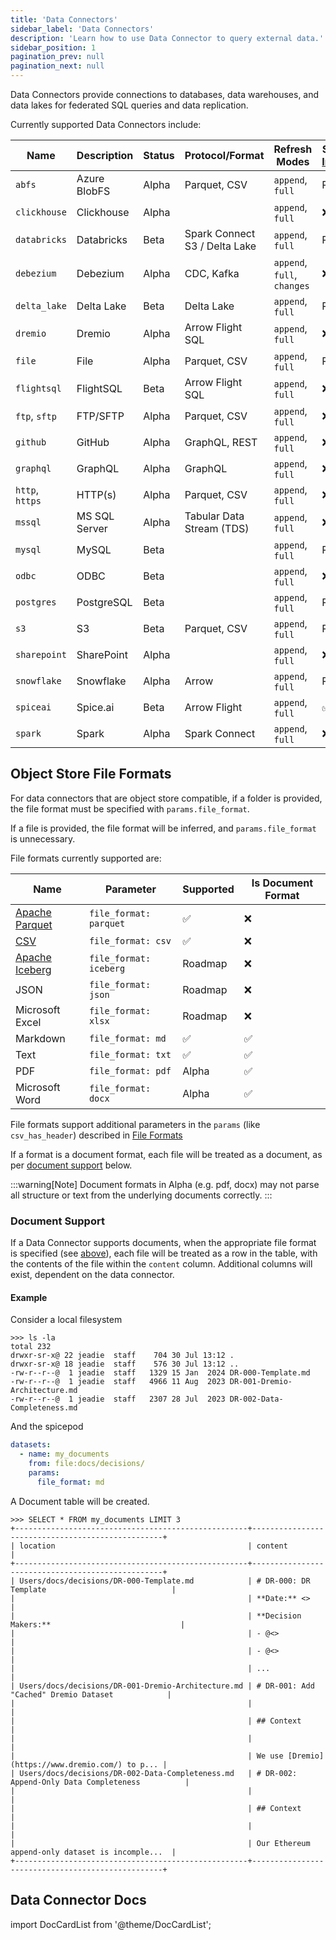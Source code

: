 ```yaml
---
title: 'Data Connectors'
sidebar_label: 'Data Connectors'
description: 'Learn how to use Data Connector to query external data.'
sidebar_position: 1
pagination_prev: null
pagination_next: null
---
```


Data Connectors provide connections to databases, data warehouses, and data lakes for federated SQL queries and data replication.

Currently supported Data Connectors include:

| Name            | Description   | Status | Protocol/Format                     | Refresh Modes               | Supports [Ingestion](https://docs.spiceai.org/features/data-ingestion) | Supports Documents |
| --------------- | ------------- | ------ | ----------------------------------- | --------------------------- | ------------------ | ------------------ |
| `abfs`          | Azure BlobFS  | Alpha  | Parquet, CSV                        | `append`, `full`            | Roadmap            | ✅                 |
| `clickhouse`    | Clickhouse    | Alpha  |                                     | `append`, `full`            | ❌                 | ❌                 |
| `databricks`    | Databricks    | Beta   | Spark Connect <br/> S3 / Delta Lake | `append`, `full`            | Roadmap            | ❌                 |
| `debezium`      | Debezium      | Alpha  | CDC, Kafka                          | `append`, `full`, `changes` | ❌                 | ❌                 |
| `delta_lake`    | Delta Lake    | Beta   | Delta Lake                          | `append`, `full`            | Roadmap            | ❌                 |
| `dremio`        | Dremio        | Alpha  | Arrow Flight SQL                    | `append`, `full`            | ❌                 | ❌                 |
| `file`          | File          | Alpha   | Parquet, CSV                        | `append`, `full`            | Roadmap            | ✅                 |
| `flightsql`     | FlightSQL     | Beta   | Arrow Flight SQL                    | `append`, `full`            | ❌                 | ❌                 |
| `ftp`, `sftp`   | FTP/SFTP      | Alpha  | Parquet, CSV                        | `append`, `full`            | ❌                 | ✅                 |
| `github`        | GitHub        | Alpha   | GraphQL, REST                       | `append`, `full`            | ❌                 | ❌                 |
| `graphql`       | GraphQL       | Alpha  | GraphQL                             | `append`, `full`            | ❌                 | ❌                 |
| `http`, `https` | HTTP(s)       | Alpha  | Parquet, CSV                        | `append`, `full`            | ❌                 | ❌                 |
| `mssql`         | MS SQL Server | Alpha  | Tabular Data Stream (TDS)           | `append`, `full`            | ❌                 | ❌                 |
| `mysql`         | MySQL         | Beta   |                                     | `append`, `full`            | Roadmap            | ❌                 |
| `odbc`          | ODBC          | Beta  |                                     | `append`, `full`            | ❌                 | ❌                 |
| `postgres`      | PostgreSQL    | Beta   |                                     | `append`, `full`            | Roadmap            | ❌                 |
| `s3`            | S3            | Beta   | Parquet, CSV                        | `append`, `full`            | Roadmap            | ✅                 |
| `sharepoint`    | SharePoint    | Alpha  |                                     | `append`, `full`            | ❌                 | ✅                 |
| `snowflake`     | Snowflake     | Alpha  | Arrow                               | `append`, `full`            | Roadmap            | ❌                 |
| `spiceai`       | Spice.ai      | Beta   | Arrow Flight                        | `append`, `full`            | ✅                 | ❌                 |
| `spark`         | Spark         | Alpha  | Spark Connect                       | `append`, `full`            | ❌                 | ❌                 |

## Object Store File Formats

For data connectors that are object store compatible, if a folder is provided, the file format must be specified with `params.file_format`.

If a file is provided, the file format will be inferred, and `params.file_format` is unnecessary.

File formats currently supported are:

| Name                                          | Parameter              | Supported | Is Document Format |
| --------------------------------------------- | ---------------------- | --------- | ------------------ |
| [Apache Parquet](https://parquet.apache.org/) | `file_format: parquet` | ✅        | ❌                 |
| [CSV](/reference/file_format.md#csv)          | `file_format: csv`     | ✅        | ❌                 |
| [Apache Iceberg](https://iceberg.apache.org/) | `file_format: iceberg` | Roadmap   | ❌                 |
| JSON                                          | `file_format: json`    | Roadmap   | ❌                 |
| Microsoft Excel                               | `file_format: xlsx`    | Roadmap   | ❌                 |
| Markdown                                      | `file_format: md`      | ✅        | ✅                 |
| Text                                          | `file_format: txt`     | ✅        | ✅                 |
| PDF                                           | `file_format: pdf`     | Alpha     | ✅                 |
| Microsoft Word                                | `file_format: docx`    | Alpha     | ✅                 |

File formats support additional parameters in the `params` (like `csv_has_header`) described in [File Formats](/reference/file_format)

If a format is a document format, each file will be treated as a document, as per [document support](#document-support) below.

:::warning[Note]
Document formats in Alpha (e.g. pdf, docx) may not parse all structure or text from the underlying documents correctly.
:::

### Document Support

If a Data Connector supports documents, when the appropriate file format is specified (see [above](#object-store-file-formats)), each file will be treated as a row in the table, with the contents of the file within the `content` column. Additional columns will exist, dependent on the data connector.

#### Example

Consider a local filesystem

```shell
>>> ls -la
total 232
drwxr-sr-x@ 22 jeadie  staff    704 30 Jul 13:12 .
drwxr-sr-x@ 18 jeadie  staff    576 30 Jul 13:12 ..
-rw-r--r--@  1 jeadie  staff   1329 15 Jan  2024 DR-000-Template.md
-rw-r--r--@  1 jeadie  staff   4966 11 Aug  2023 DR-001-Dremio-Architecture.md
-rw-r--r--@  1 jeadie  staff   2307 28 Jul  2023 DR-002-Data-Completeness.md
```

And the spicepod

```yaml
datasets:
  - name: my_documents
    from: file:docs/decisions/
    params:
      file_format: md
```

A Document table will be created.

```shell
>>> SELECT * FROM my_documents LIMIT 3
+----------------------------------------------------+--------------------------------------------------+
| location                                           | content                                          |
+----------------------------------------------------+--------------------------------------------------+
| Users/docs/decisions/DR-000-Template.md            | # DR-000: DR Template                            |
|                                                    | **Date:** <>                                     |
|                                                    | **Decision Makers:**                             |
|                                                    | - @<>                                            |
|                                                    | - @<>                                            |
|                                                    | ...                                              |
| Users/docs/decisions/DR-001-Dremio-Architecture.md | # DR-001: Add "Cached" Dremio Dataset            |
|                                                    |                                                  |
|                                                    | ## Context                                       |
|                                                    |                                                  |
|                                                    | We use [Dremio](https://www.dremio.com/) to p... |
| Users/docs/decisions/DR-002-Data-Completeness.md   | # DR-002: Append-Only Data Completeness          |
|                                                    |                                                  |
|                                                    | ## Context                                       |
|                                                    |                                                  |
|                                                    | Our Ethereum append-only dataset is incomple...  |
+----------------------------------------------------+--------------------------------------------------+
```

## Data Connector Docs

import DocCardList from '@theme/DocCardList';

<DocCardList />
